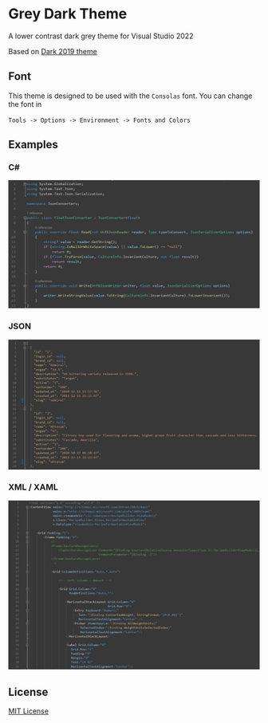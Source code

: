 # Grey Dark Theme
A lower contrast dark grey theme for Visual Studio 2022

Based on [Dark 2019 theme](https://github.com/madskristensen/DarkTheme2019)

## Font
This theme is designed to be used with the `Consolas` font. You can change the font in 

`Tools -> Options -> Environment -> Fonts and Colors`

## Examples

### C#

![](img/csharp.png)

### JSON

![](img/json.png)

### XML / XAML

![](img/xaml.png)

## License

[MIT License](LICENSE)

